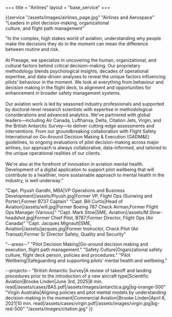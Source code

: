 +++
title = "Airlines"
layout = "base_service"
+++

{{service 
"/assets/images/airlines_page.jpg"
"Airlines and Aerospace" 
"Leaders in pilot decision-making, organizational <br> culture, and flight path management"

"In the complex, high stakes world of aviation, understanding why
people make the decisions they do in the moment can mean the
difference between routine and risk.
<br />
<br />
At Presage, we specialize in uncovering the human,
organizational, and cultural factors behind critical decision-making. 
Our proprietary methodology blends
psychological insights, decades of operational expertise, and
data-driven analyses to reveal the unique factors influencing
pilots' behaviour in the moment. We look at everything from
behaviour and decision making in the flight deck, to alignment
and opportunities for enhancement in broader safety management
systems.
<br />
<br />
Our aviation work is led by seasoned industry professionals and
supported by doctoral-level research scientists with expertise
in methodological considerations and advanced analytics. We've
partnered with global leaders—including Air Canada, Lufthansa,
Delta, Citation Jets, Virgin, and the British Antarctic
Survey—to deliver cutting-edge assessments and interventions.
From our groundbreaking collaboration with Flight Safety
International on Go-Around Decision Making & Execution (GADM&E)
guidelines, to ongoing evaluations of pilot decision-making
across major airlines, our approach is always collaborative,
data-informed, and tailored to the unique operational realities
of our clients.
<br />
<br />
We're also at the forefront of innovation in aviation mental
health. Development of a digital application to support pilot wellbeing 
that will contribute to a healthier, more sustainable approach to 
mental health in the industry, is well underway."

"Capt. Piyush Gandhi, MBA|VP Operations and Business Development|/assets/Piyush.jpg|Former VP, Flight Ops (Sunwing and Porter);Former B737 Captain"
"Capt. Bill Curtis|Head of Aviation|/assets/will.jpg|Former Boeing 787 Check Airman;Former Flight Ops Manager (Various)"
"Capt. Mark Stow|SME, Aviation|/assets/M.Stow-headshot.jpg|Former Chief Pilot, B787;Former Director, Flight Ops (Air Canada)"
"Capt. Jacques Mignault|SME, Aviation|/assets/jacques.jpg|Former Instructor, Check Pilot (Air Transat);Former Sr Director Safety, Quality and Security"

"--areas--"
"Pilot Decision Making|Go-around decision making and execution, flight path management."
"Safety Culture|Organizational safety culture, flight deck person, policies and procedures."
"Pilot Wellbeing|Safeguarding and supporting pilots’ mental health and wellbeing."

--projects--
"British Antarctic Survey|A review of takeoff and landing procedures prior to the introduction of a new aircraft type|Scientific Aviation|Brooke Linden|June 3rd, 2025|8 min. read|/assets/cases/BAS.pdf|/assets/images/antarctica.jpg|bg-orange-500"
"Virgin Australia|Aligning policies and pilot mental models by understanding decision-making in the moment|Commercial Aviation|Brooke Linden|April 6, 2021|10 min. read|/assets/cases/virgin.pdf|/assets/images/virgin.jpg|bg-red-500"
"/assets/images/citation.jpg"
}}

